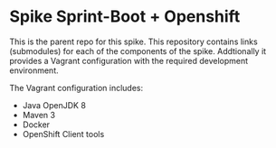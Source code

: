 Spike Sprint-Boot + Openshift
=============================

This is the parent repo for this spike.
This repository contains links (submodules) for each of the components of the spike. Addtionally it provides a Vagrant configuration with the required development environment.

The Vagrant configuration includes:
* Java OpenJDK 8
* Maven 3
* Docker
* OpenShift Client tools
